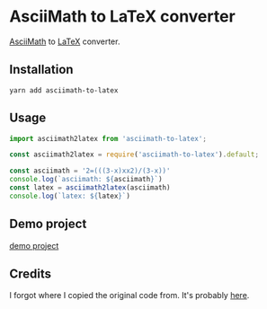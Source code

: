 # AsciiMath to LaTeX converter

[AsciiMath](http://asciimath.org/) to [LaTeX](https://www.latex-project.org/) converter.


## Installation

```
yarn add asciimath-to-latex
```


## Usage


```ts
import asciimath2latex from 'asciimath-to-latex';
```

```javascript
const asciimath2latex = require('asciimath-to-latex').default;
```

```javascript
const asciimath = '2=(((3-x)xx2)/(3-x))'
console.log(`asciimath: ${asciimath}`)
const latex = asciimath2latex(asciimath)
console.log(`latex: ${latex}`)
```


## Demo project

[demo project](https://github.com/tylerlong/asciimath-to-latex-demo)


## Credits

I forgot where I copied the original code from. It's probably [here](https://github.com/asciimath/asciimathml/blob/master/asciimath-based/ASCIIMathTeXImg.js).
